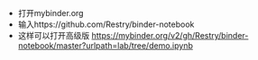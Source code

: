 - 打开mybinder.org
- 输入https://github.com/Restry/binder-notebook
- 这样可以打开高级版 https://mybinder.org/v2/gh/Restry/binder-notebook/master?urlpath=lab/tree/demo.ipynb